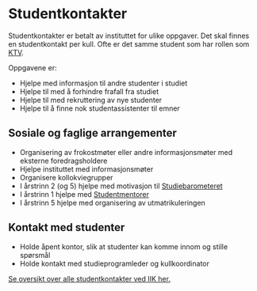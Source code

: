# Studentkontakter

Studentkontakter er betalt av instituttet for ulike oppgaver. Det skal finnes en studentkontakt per kull.
Ofte er det samme student som har rollen som [KTV](ktv.html).

Oppgavene er:

- Hjelpe med informasjon til andre studenter i studiet
- Hjelpe til med å forhindre frafall fra studiet
- Hjelpe til med rekruttering av nye studenter
- Hjelpe til å finne nok studentassistenter til emner

## Sosiale og faglige arrangementer

* Organisering av frokostmøter eller andre informasjonsmøter med eksterne foredragsholdere
* Hjelpe instituttet med informasjonsmøter
* Organisere kollokviegrupper
* I årstrinn 2 (og 5) hjelpe med motivasjon til [Studiebarometeret](https://studiebarometeret.no)
* I årstrinn 1 hjelpe med [Studentmentorer](studentmentorer.html)
* I årstrinn 5 hjelpe med organisering av utmatrikuleringen

## Kontakt med studenter

* Holde åpent kontor, slik at studenter kan komme innom og stille spørsmål
* Holde kontakt med studieprogramleder og kullkoordinator

[Se oversikt over alle studentkontakter ved IIK her.](https://edu.iik.ntnu.no/studenter.html)  
